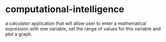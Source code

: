 # computational-intelligence
a calculator application that will allow user to enter a mathematical expression with one variable, set the range of values for this variable and plot a graph.
